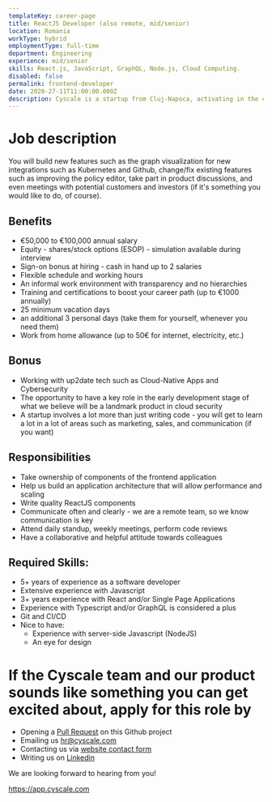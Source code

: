 ```yaml
---
templateKey: career-page
title: ReactJS Developer (also remote, mid/senior)
location: Romania
workType: hybrid
employmentType: full-time
department: Engineering
experience: mid/senior
skills: React.js, JavaScript, GraphQL, Node.js, Cloud Computing.
disabled: false
permalink: frontend-developer
date: 2020-27-11T11:00:00.000Z
description: Cyscale is a startup from Cluj-Napoca, activating in the cloud cybersecurity industry. We are looking for an experienced frontend developer.
---
```


# Job description

You will build new features such as the graph visualization for new integrations such as Kubernetes and Github, change/fix existing features such as improving the policy editor, take part in product discussions, and even meetings with potential customers and investors (if it's something you would like to do, of course).

## Benefits

-   €50,000 to €100,000 annual salary
-   Equity - shares/stock options (ESOP) - simulation available during interview
-   Sign-on bonus at hiring - cash in hand up to 2 salaries
-   Flexible schedule and working hours
-   An informal work environment with transparency and no hierarchies
-   Training and certifications to boost your career path (up to €1000 annually)
-   25 minimum vacation days
-   an additional 3 personal days (take them for yourself, whenever you need them)
-   Work from home allowance (up to 50€ for internet, electricity, etc.)

## Bonus

-   Working with up2date tech such as Cloud-Native Apps and Cybersecurity
-   The opportunity to have a key role in the early development stage of what we believe will be a landmark product in cloud security
-   A startup involves a lot more than just writing code - you will get to learn a lot in a lot of areas such as marketing, sales, and communication (if you want)

## Responsibilities

-   Take ownership of components of the frontend application
-   Help us build an application architecture that will allow performance and scaling
-   Write quality ReactJS components
-   Communicate often and clearly - we are a remote team, so we know communication is key
-   Attend daily standup, weekly meetings, perform code reviews
-   Have a collaborative and helpful attitude towards colleagues

## Required Skills:

-   5+ years of experience as a software developer
-   Extensive experience with Javascript
-   3+ years experience with React and/or Single Page Applications
-   Experience with Typescript and/or GraphQL is considered a plus
-   Git and CI/CD
-   Nice to have:
    -   Experience with server-side Javascript (NodeJS)
    -   An eye for design

# If the Cyscale team and our product sounds like something you can get excited about, apply for this role by

-   Opening a [Pull Request](https://github.com/cyscale/careers/pulls) on this Github project
-   Emailing us [hr@cyscale.com](mailto:hr@cyscale.com)
-   Contacting us via [website contact form](https://cyscale.com/contact)
-   Writing us on [Linkedin](https://www.linkedin.com/company/cyscale)

We are looking forward to hearing from you!

https://app.cyscale.com
